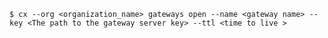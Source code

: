 <!-- usedin: [ _includes/_inlines/Toolbelt/common/gateway/gateway_usage-3.md] -->

```
$ cx --org <organization_name> gateways open --name <gateway name> --key <The path to the gateway server key> --ttl <time to live >
```
